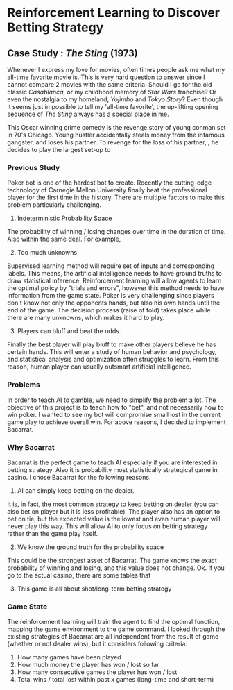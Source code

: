 # Reinforcement Learning to Discover Betting Strategy
## Case Study : *The Sting* (1973)

Whenever I express my love for movies, often times people ask me what my all-time favorite movie is. This is very hard question to answer since I cannot compare 2 movies with the same criteria. Should I go for the old classic *Casablanca*, or my childhood memory of *Star Wars* franchise? Or even the nostalgia to my homeland, *Yojimbo* and *Tokyo Story*? Even though it seems just impossible to tell my 'all-time favorite', the up-lifting opening sequence of *The Sting* always has a special place in me.

This Oscar winning crime comedy is the revenge story of young conman set in 70's Chicago. Young hustler accidentally steals money from the infamous gangster, and loses his partner. To revenge for the loss of his partner, , he decides to play the largest set-up to  

### Previous Study
Poker bot is one of the hardest bot to create. Recently the cutting-edge technology of Carnegie Mellon University finally beat the professional player for the first time in the history. There are multiple factors to make this problem particularly challenging.

1. Indeterministic Probability Space

  The probability of winning / losing changes over time in the duration of time. Also within the same deal. For example,

2. Too much unknowns

  Supervised learning method will require set of inputs and corresponding labels. This means, the artificial intelligence needs to have ground truths to draw statistical inference. Reinforcement learning will allow agents to learn the optimal policy by "trials and errors", however this method needs to have information from the game state. Poker is very challenging since players don't know not only the opponents hands, but also his own hands until the end of the game. The decision process (raise of fold) takes place while there are many unknowns, which makes it hard to play.

3. Players can bluff and beat the odds.

  Finally the best player will play bluff to make other players believe he has certain hands. This will enter a study of human behavior and psychology, and statistical analysis and optimization often struggles to learn. From this reason, human player can usually outsmart artificial intelligence.

### Problems
In order to teach AI to gamble, we need to simplify the problem a lot. The objective of this project is to teach how to "bet", and not necessarily how to win poker. I wanted to see my bot will compromise small lost in the current game play to achieve overall win. For above reasons, I decided to implement Bacarrat.

### Why Bacarrat
Bacarrat is the perfect game to teach AI especially if you are interested in betting strategy. Also it is probability most statistically strategical game in casino. I chose Bacarrat for the following reasons.

1. AI can simply keep betting on the dealer.

  It is, in fact, the most common strategy to keep betting on dealer (you can also bet on player but it is less profitable). The player also has an option to bet on tie, but the expected value is the lowest and even human player will never play this way. This will allow AI to only focus on betting strategy rather than the game play itself.

2. We know the ground truth for the probability space

  This could be the strongest asset of Bacarrat. The game knows the exact probability of winning and losing, and this value does not change. Ok. If you go to the actual casino, there are some tables that

3. This game is all about shot/long-term betting strategy

### Game State
The reinforcement learning will train the agent to find the optimal function, mapping the game environment to the game command. I looked through the existing strategies of Bacarrat are all independent from the result of game (whether or not dealer wins), but it considers following criteria.
1. How many games have been played
2. How much money the player has won / lost so far
3. How many consecutive games the player has won / lost
4. Total wins / total lost within past x games (long-time and short-term)
